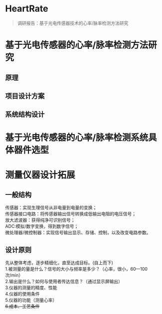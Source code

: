 # HeartRate
> 调研报告：基于光电传感器技术的心率/脉率检测方法研究
# 基于光电传感器的心率/脉率检测方法研究
## 原理

## 项目设计方案

## 系统结构设计

# 基于光电传感器的心率/脉率检测系统具体器件选型

# 测量仪器设计拓展
## 一般结构
传感器：实现生理信号从非电量到电量的变换；  
传感器接口电路：将传感器输出信号转换成低输出电阻的电压信号；  
放大滤波器：获得纯净可识别信号；  
ADC:模拟/数字变换，得到数字信号；  
微处理器/微控制器：实现信号输出显示、存储、控制，以及改变电路参数。  
## 设计原则
先从整体考虑，逐步精细化，直至达成目标。(自上而下)  
    1.被测量的量是什么？信号的大小与频率是多少？（心率，很小，60—100次/min）  
    2.输出是什么？如何与使用者传达信息？（通过显示屏输出）  
    3.仪器的测量的精度、性能  
    4.仪器的使用条件  
    5.仪器的功能（测量心率）  
    ~~6.成本、工艺条件~~  
